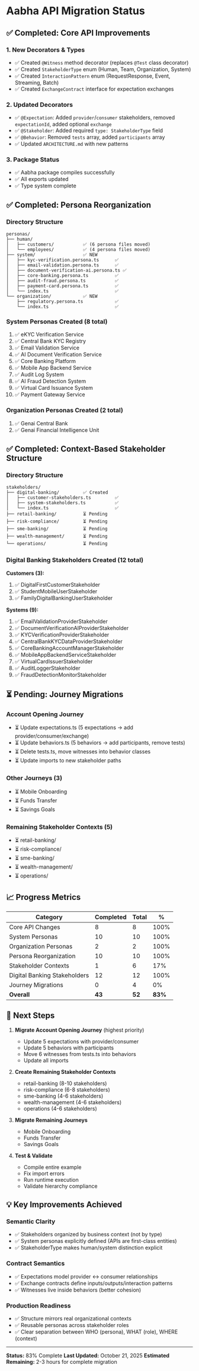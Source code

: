 # Aabha API Migration Status

## ✅ Completed: Core API Improvements

### 1. New Decorators & Types
- ✅ Created `@Witness` method decorator (replaces `@Test` class decorator)
- ✅ Created `StakeholderType` enum (Human, Team, Organization, System)
- ✅ Created `InteractionPattern` enum (RequestResponse, Event, Streaming, Batch)
- ✅ Created `ExchangeContract` interface for expectation exchanges

### 2. Updated Decorators
- ✅ `@Expectation`: Added `provider`/`consumer` stakeholders, removed `expectationId`, added optional `exchange`
- ✅ `@Stakeholder`: Added required `type: StakeholderType` field
- ✅ `@Behavior`: Removed `tests` array, added `participants` array
- ✅ Updated `ARCHITECTURE.md` with new patterns

### 3. Package Status
- ✅ Aabha package compiles successfully
- ✅ All exports updated
- ✅ Type system complete

## ✅ Completed: Persona Reorganization

### Directory Structure
```
personas/
├── human/
│   ├── customers/           ✅ (6 persona files moved)
│   └── employees/           ✅ (4 persona files moved)
├── system/                  ✅ NEW
│   ├── kyc-verification.persona.ts      ✅
│   ├── email-validation.persona.ts      ✅
│   ├── document-verification-ai.persona.ts ✅
│   ├── core-banking.persona.ts          ✅
│   ├── audit-fraud.persona.ts           ✅
│   ├── payment-card.persona.ts          ✅
│   └── index.ts                         ✅
└── organization/            ✅ NEW
    ├── regulatory.persona.ts            ✅
    └── index.ts                         ✅
```

### System Personas Created (8 total)
1. ✅ eKYC Verification Service
2. ✅ Central Bank KYC Registry
3. ✅ Email Validation Service
4. ✅ AI Document Verification Service
5. ✅ Core Banking Platform
6. ✅ Mobile App Backend Service
7. ✅ Audit Log System
8. ✅ AI Fraud Detection System
9. ✅ Virtual Card Issuance System
10. ✅ Payment Gateway Service

### Organization Personas Created (2 total)
1. ✅ Genai Central Bank
2. ✅ Genai Financial Intelligence Unit

## ✅ Completed: Context-Based Stakeholder Structure

### Directory Structure
```
stakeholders/
├── digital-banking/         ✅ Created
│   ├── customer-stakeholders.ts         ✅
│   ├── system-stakeholders.ts           ✅
│   └── index.ts                         ✅
├── retail-banking/          ⏳ Pending
├── risk-compliance/         ⏳ Pending
├── sme-banking/             ⏳ Pending
├── wealth-management/       ⏳ Pending
└── operations/              ⏳ Pending
```

### Digital Banking Stakeholders Created (12 total)

**Customers (3):**
1. ✅ DigitalFirstCustomerStakeholder
2. ✅ StudentMobileUserStakeholder
3. ✅ FamilyDigitalBankingUserStakeholder

**Systems (9):**
1. ✅ EmailValidationProviderStakeholder
2. ✅ DocumentVerificationAIProviderStakeholder
3. ✅ KYCVerificationProviderStakeholder
4. ✅ CentralBankKYCDataProviderStakeholder
5. ✅ CoreBankingAccountManagerStakeholder
6. ✅ MobileAppBackendServiceStakeholder
7. ✅ VirtualCardIssuerStakeholder
8. ✅ AuditLoggerStakeholder
9. ✅ FraudDetectionMonitorStakeholder

## ⏳ Pending: Journey Migrations

### Account Opening Journey
- ⏳ Update expectations.ts (5 expectations → add provider/consumer/exchange)
- ⏳ Update behaviors.ts (5 behaviors → add participants, remove tests)
- ⏳ Delete tests.ts, move witnesses into behavior classes
- ⏳ Update imports to new stakeholder paths

### Other Journeys (3)
- ⏳ Mobile Onboarding
- ⏳ Funds Transfer
- ⏳ Savings Goals

### Remaining Stakeholder Contexts (5)
- ⏳ retail-banking/
- ⏳ risk-compliance/
- ⏳ sme-banking/
- ⏳ wealth-management/
- ⏳ operations/

## 📈 Progress Metrics

| Category | Completed | Total | %  |
|----------|-----------|-------|-----|
| Core API Changes | 8 | 8 | 100% |
| System Personas | 10 | 10 | 100% |
| Organization Personas | 2 | 2 | 100% |
| Persona Reorganization | 10 | 10 | 100% |
| Stakeholder Contexts | 1 | 6 | 17% |
| Digital Banking Stakeholders | 12 | 12 | 100% |
| Journey Migrations | 0 | 4 | 0% |
| **Overall** | **43** | **52** | **83%** |

## 🎯 Next Steps

1. **Migrate Account Opening Journey** (highest priority)
   - Update 5 expectations with provider/consumer
   - Update 5 behaviors with participants
   - Move 6 witnesses from tests.ts into behaviors
   - Update all imports

2. **Create Remaining Stakeholder Contexts**
   - retail-banking (8-10 stakeholders)
   - risk-compliance (6-8 stakeholders)
   - sme-banking (4-6 stakeholders)
   - wealth-management (4-6 stakeholders)
   - operations (4-6 stakeholders)

3. **Migrate Remaining Journeys**
   - Mobile Onboarding
   - Funds Transfer
   - Savings Goals

4. **Test & Validate**
   - Compile entire example
   - Fix import errors
   - Run runtime execution
   - Validate hierarchy compliance

## 💡 Key Improvements Achieved

### Semantic Clarity
- ✅ Stakeholders organized by business context (not by type)
- ✅ System personas explicitly defined (APIs are first-class entities)
- ✅ StakeholderType makes human/system distinction explicit

### Contract Semantics
- ✅ Expectations model provider ↔ consumer relationships
- ✅ Exchange contracts define inputs/outputs/interaction patterns
- ✅ Witnesses live inside behaviors (better cohesion)

### Production Readiness
- ✅ Structure mirrors real organizational contexts
- ✅ Reusable personas across stakeholder roles
- ✅ Clear separation between WHO (persona), WHAT (role), WHERE (context)

---

**Status:** 83% Complete
**Last Updated:** October 21, 2025
**Estimated Remaining:** 2-3 hours for complete migration
